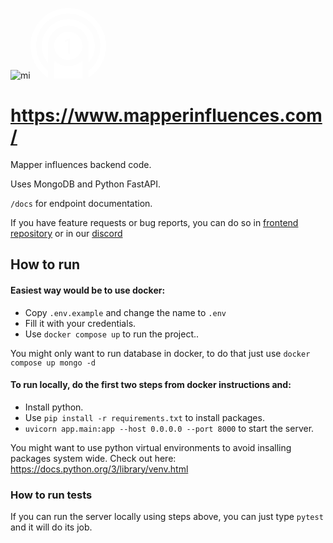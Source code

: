 ![mi](https://github.com/aticie/Mapper-Influences-Backend/assets/36697363/9386b5e7-bd1c-41f1-bb47-398cca2c7b6b)<svg width="121" height="113" viewBox="0 0 121 113" fill="none" xmlns="http://www.w3.org/2000/svg"><path d="M83 83.9521C77.1605 89.556 69.2325 93 60.5 93C51.7675 93 43.8395 89.556 38 83.9521V113H83V83.9521Z" fill="white"></path><path fill-rule="evenodd" clip-rule="evenodd" d="M38 60.5C38 48.0736 48.0736 38 60.5 38C72.9264 38 83 48.0736 83 60.5C83 72.9264 72.9264 83 60.5 83C48.0736 83 38 72.9264 38 60.5ZM61.712 74C61.2853 74 60.912 73.84 60.592 73.52C60.272 73.2 60.112 72.816 60.112 72.368V52.848L57.776 53.84C57.4133 53.9893 57.072 54.064 56.752 54.064C56.2827 54.064 55.888 53.9147 55.568 53.616C55.2693 53.3173 55.12 52.9333 55.12 52.464C55.12 52.1227 55.2053 51.8133 55.376 51.536C55.5467 51.2587 55.8133 51.056 56.176 50.928L61.168 49.136C61.2747 49.0933 61.3813 49.0613 61.488 49.04C61.5947 49.0187 61.6907 49.008 61.776 49.008C62.2667 49.008 62.6507 49.168 62.928 49.488C63.2267 49.7867 63.376 50.1813 63.376 50.672V72.368C63.376 72.816 63.216 73.2 62.896 73.52C62.576 73.84 62.1813 74 61.712 74Z" fill="white"></path><path d="M28 87.8876C21.7604 80.4908 18 70.9346 18 60.5C18 37.0279 37.0279 18 60.5 18C83.9721 18 103 37.0279 103 60.5C103 70.9346 99.2396 80.4908 93 87.8876V61H92.9962C92.9987 60.8336 93 60.667 93 60.5C93 42.5507 78.4493 28 60.5 28C42.5507 28 28 42.5507 28 60.5C28 60.667 28.0013 60.8336 28.0038 61H28V87.8876Z" fill="white"></path><path d="M28 111.538C11.1645 100.796 0 81.9516 0 60.5C0 27.0868 27.0868 0 60.5 0C93.9132 0 121 27.0868 121 60.5C121 81.9516 109.835 100.796 93 111.538V100.452C104.594 91.0088 112 76.6192 112 60.5C112 32.0573 88.9427 9 60.5 9C32.0573 9 9 32.0573 9 60.5C9 76.6192 16.4056 91.0088 28 100.452V111.538Z" fill="white"></path></svg>


# https://www.mapperinfluences.com/

Mapper influences backend code.

Uses MongoDB and Python FastAPI.

`/docs` for endpoint documentation.

If you have feature requests or bug reports, 
you can do so in [frontend repository](https://github.com/Fursum/mapper-influences-frontend) 
or in our [discord](https://discord.gg/SAwxBDe3Rf)
## How to run

#### Easiest way would be to use docker:
- Copy `.env.example` and change the name to `.env` 
- Fill it with your credentials.
- Use `docker compose up` to run the project..


You might only want to run database in docker, to do that just use `docker compose up mongo -d`


#### To run locally, do the first two steps from docker instructions and:
- Install python.
- Use `pip install -r requirements.txt` to install packages.
- `uvicorn app.main:app --host 0.0.0.0 --port 8000` to start the server.

You might want to use python virtual environments to avoid insalling packages system wide. 
Check out here: https://docs.python.org/3/library/venv.html

### How to run tests
If you can run the server locally using steps above, you can just type `pytest` and it will do its job.
